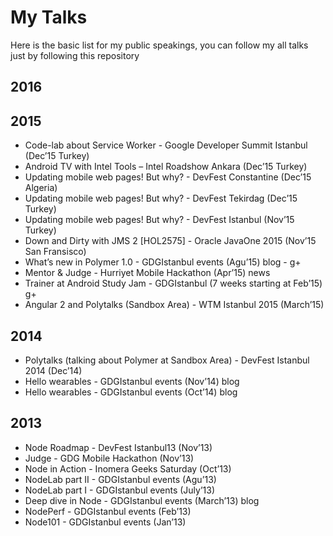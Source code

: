 # My Talks

Here is the basic list for my public speakings, you can follow my all talks just by following this repository

## 2016


## 2015
* Code-lab about Service Worker - Google Developer Summit Istanbul (Dec’15 Turkey)
* Android TV with Intel Tools – Intel Roadshow Ankara (Dec’15 Turkey)
* Updating mobile web pages! But why? - DevFest Constantine (Dec’15 Algeria)
* Updating mobile web pages! But why? - DevFest Tekirdag (Dec’15 Turkey)
* Updating mobile web pages! But why? - DevFest Istanbul (Nov’15 Turkey)
* Down and Dirty with JMS 2 [HOL2575] - Oracle JavaOne 2015 (Nov’15 San Fransisco) 
* What’s new in Polymer 1.0 -  GDGIstanbul events (Agu’15) blog - g+
* Mentor & Judge - Hurriyet Mobile Hackathon (Apr’15) news
* Trainer at Android Study Jam - GDGIstanbul (7 weeks starting at Feb’15) g+
* Angular 2 and Polytalks (Sandbox Area) - WTM Istanbul 2015 (March’15)

## 2014
* Polytalks (talking about Polymer at Sandbox Area) - DevFest Istanbul 2014 (Dec’14)
* Hello wearables - GDGIstanbul events (Nov’14) blog
* Hello wearables - GDGIstanbul events (Oct’14) blog

## 2013
* Node Roadmap - DevFest Istanbul13 (Nov’13)
* Judge - GDG Mobile Hackathon (Nov’13)
* Node in Action - Inomera Geeks Saturday (Oct’13)
* NodeLab part II - GDGIstanbul events (Agu’13)
* NodeLab part I - GDGIstanbul events (July’13)
* Deep dive in Node - GDGIstanbul events (March’13) blog
* NodePerf - GDGIstanbul events (Feb’13) 
* Node101 - GDGIstanbul events (Jan’13)